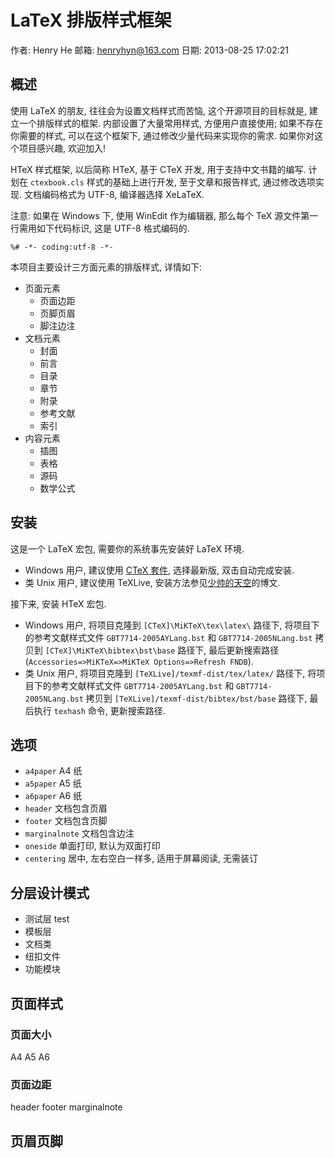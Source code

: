 # LaTeX 排版样式框架

作者: Henry He
邮箱: henryhyn@163.com
日期: 2013-08-25 17:02:21

## 概述

使用 LaTeX 的朋友, 往往会为设置文档样式而苦恼, 这个开源项目的目标就是, 建立一个排版样式的框架.
内部设置了大量常用样式, 方便用户直接使用; 如果不存在你需要的样式, 可以在这个框架下, 通过修改少量代码来实现你的需求.
如果你对这个项目感兴趣, 欢迎加入!

HTeX 样式框架, 以后简称 HTeX, 基于 CTeX 开发, 用于支持中文书籍的编写.
计划在 `ctexbook.cls` 样式的基础上进行开发, 至于文章和报告样式, 通过修改选项实现.
文档编码格式为 UTF-8, 编译器选择 XeLaTeX.

注意: 如果在 Windows 下, 使用 WinEdit 作为编辑器, 那么每个 TeX 源文件第一行需用如下代码标识, 这是 UTF-8 格式编码的.

```
%# -*- coding:utf-8 -*-
```

本项目主要设计三方面元素的排版样式, 详情如下:

-   页面元素
    -   页面边距
    -   页脚页眉
    -   脚注边注
-   文档元素
    -   封面
    -   前言
    -   目录
    -   章节
    -   附录
    -   参考文献
    -   索引
-   内容元素
    -   插图
    -   表格
    -   源码
    -   数学公式

## 安装

这是一个 LaTeX 宏包, 需要你的系统事先安装好 LaTeX 环境.

-   Windows 用户, 建议使用 [CTeX 套件](http://www.ctex.org/), 选择最新版, 双击自动完成安装.
-   类 Unix 用户, 建议使用 TeXLive, 安装方法参见[少帅的天空](http://blog.csdn.net/ustc_dylan/article/details/6196129)的博文.

接下来, 安装 HTeX 宏包.

-   Windows 用户, 将项目克隆到 `[CTeX]\MiKTeX\tex\latex\` 路径下,
    将项目下的参考文献样式文件 `GBT7714-2005AYLang.bst` 和 `GBT7714-2005NLang.bst` 拷贝到 `[CTeX]\MiKTeX\bibtex\bst\base` 路径下,
    最后更新搜索路径 (`Accessories=>MiKTeX=>MiKTeX Options=>Refresh FNDB`).
-   类 Unix 用户, 将项目克隆到 `[TeXLive]/texmf-dist/tex/latex/` 路径下,
    将项目下的参考文献样式文件 `GBT7714-2005AYLang.bst` 和 `GBT7714-2005NLang.bst` 拷贝到 `[TeXLive]/texmf-dist/bibtex/bst/base` 路径下,
    最后执行 `texhash` 命令, 更新搜索路径.

## 选项

-   `a4paper` A4 纸
-   `a5paper` A5 纸
-   `a6paper` A6 纸
-   `header` 文档包含页眉
-   `footer` 文档包含页脚
-   `marginalnote` 文档包含边注
-   `oneside` 单面打印, 默认为双面打印
-   `centering` 居中, 左右空白一样多, 适用于屏幕阅读, 无需装订

## 分层设计模式

-   测试层 test
-   模板层
-   文档类
-   纽扣文件
-   功能模块


## 页面样式

### 页面大小

A4 A5 A6

### 页面边距

header footer marginalnote

## 页眉页脚